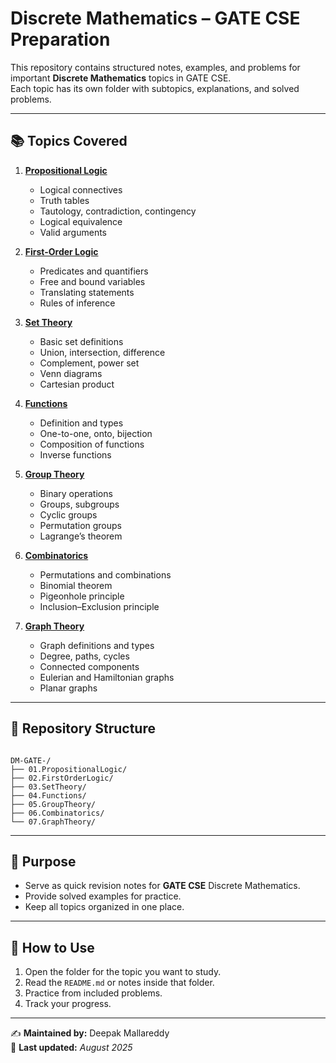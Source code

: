 # Discrete Mathematics – GATE CSE Preparation

This repository contains structured notes, examples, and problems for important **Discrete Mathematics** topics in GATE CSE.  
Each topic has its own folder with subtopics, explanations, and solved problems.

---

## 📚 Topics Covered

1. **[Propositional Logic](./01.PropositionalLogic/)**
   - Logical connectives
   - Truth tables
   - Tautology, contradiction, contingency
   - Logical equivalence
   - Valid arguments

2. **[First-Order Logic](./02.FirstOrderLogic/)**
   - Predicates and quantifiers
   - Free and bound variables
   - Translating statements
   - Rules of inference

3. **[Set Theory](./03.SetTheory/)**
   - Basic set definitions
   - Union, intersection, difference
   - Complement, power set
   - Venn diagrams
   - Cartesian product

4. **[Functions](./04.Functions/)**
   - Definition and types
   - One-to-one, onto, bijection
   - Composition of functions
   - Inverse functions

5. **[Group Theory](./05.GroupTheory/)**
   - Binary operations
   - Groups, subgroups
   - Cyclic groups
   - Permutation groups
   - Lagrange’s theorem

6. **[Combinatorics](./06.Combinatorics/)**
   - Permutations and combinations
   - Binomial theorem
   - Pigeonhole principle
   - Inclusion–Exclusion principle

7. **[Graph Theory](./07.GraphTheory/)**
   - Graph definitions and types
   - Degree, paths, cycles
   - Connected components
   - Eulerian and Hamiltonian graphs
   - Planar graphs

---

## 📂 Repository Structure

```

DM-GATE-/
├── 01.PropositionalLogic/
├── 02.FirstOrderLogic/
├── 03.SetTheory/
├── 04.Functions/
├── 05.GroupTheory/
├── 06.Combinatorics/
└── 07.GraphTheory/

```



---

## 🏹 Purpose
- Serve as quick revision notes for **GATE CSE** Discrete Mathematics.
- Provide solved examples for practice.
- Keep all topics organized in one place.

---

## 🚀 How to Use
1. Open the folder for the topic you want to study.
2. Read the `README.md` or notes inside that folder.
3. Practice from included problems.
4. Track your progress.

---

✍ **Maintained by:** Deepak Mallareddy  
📅 **Last updated:** _August 2025_


